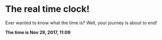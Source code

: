 # The real time clock!

Ever wanted to know what the time is? Well, your journey is about to end!

**The time is Nov 29, 2017, 11:09**